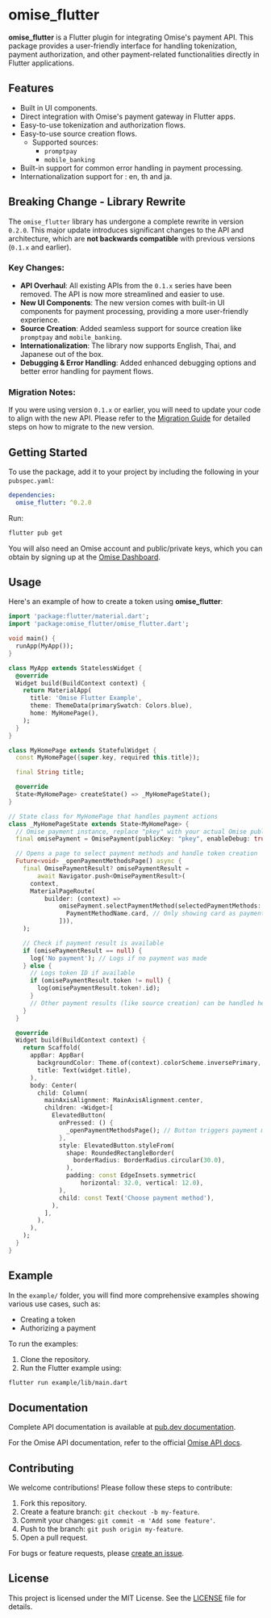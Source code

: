 # omise_flutter

**omise_flutter** is a Flutter plugin for integrating Omise's payment API. This package provides a user-friendly interface for handling tokenization, payment authorization, and other payment-related functionalities directly in Flutter applications.

## Features

- Built in UI components.
- Direct integration with Omise's payment gateway in Flutter apps.
- Easy-to-use tokenization and authorization flows.
- Easy-to-use source creation flows.
  - Supported sources:
    - `promptpay`
    - `mobile_banking`
- Built-in support for common error handling in payment processing.
- Internationalization support for : en, th and ja.

## Breaking Change - Library Rewrite

The `omise_flutter` library has undergone a complete rewrite in version `0.2.0`. This major update introduces significant changes to the API and architecture, which are **not backwards compatible** with previous versions (`0.1.x` and earlier).

### Key Changes:

- **API Overhaul**: All existing APIs from the `0.1.x` series have been removed. The API is now more streamlined and easier to use.
- **New UI Components**: The new version comes with built-in UI components for payment processing, providing a more user-friendly experience.
- **Source Creation**: Added seamless support for source creation like `promptpay` and `mobile_banking`.
- **Internationalization**: The library now supports English, Thai, and Japanese out of the box.
- **Debugging & Error Handling**: Added enhanced debugging options and better error handling for payment flows.

### Migration Notes:

If you were using version `0.1.x` or earlier, you will need to update your code to align with the new API. Please refer to the [Migration Guide](link-to-migration-guide) for detailed steps on how to migrate to the new version.

## Getting Started

To use the package, add it to your project by including the following in your `pubspec.yaml`:

```yaml
dependencies:
  omise_flutter: ^0.2.0
```

Run:

```bash
flutter pub get
```

You will also need an Omise account and public/private keys, which you can obtain by signing up at the [Omise Dashboard](https://dashboard.omise.co).

## Usage

Here's an example of how to create a token using **omise_flutter**:

```dart
import 'package:flutter/material.dart';
import 'package:omise_flutter/omise_flutter.dart';

void main() {
  runApp(MyApp());
}

class MyApp extends StatelessWidget {
  @override
  Widget build(BuildContext context) {
    return MaterialApp(
      title: 'Omise Flutter Example',
      theme: ThemeData(primarySwatch: Colors.blue),
      home: MyHomePage(),
    );
  }
}

class MyHomePage extends StatefulWidget {
  const MyHomePage({super.key, required this.title});

  final String title;

  @override
  State<MyHomePage> createState() => _MyHomePageState();
}

// State class for MyHomePage that handles payment actions
class _MyHomePageState extends State<MyHomePage> {
  // Omise payment instance, replace "pkey" with your actual Omise public key
  final omisePayment = OmisePayment(publicKey: "pkey", enableDebug: true, locale: OmiseLocale.en);

  // Opens a page to select payment methods and handle token creation
  Future<void> _openPaymentMethodsPage() async {
    final OmisePaymentResult? omisePaymentResult =
        await Navigator.push<OmisePaymentResult>(
      context,
      MaterialPageRoute(
          builder: (context) =>
              omisePayment.selectPaymentMethod(selectedPaymentMethods: [
                PaymentMethodName.card, // Only showing card as payment method
              ])),
    );

    // Check if payment result is available
    if (omisePaymentResult == null) {
      log('No payment'); // Logs if no payment was made
    } else {
      // Logs token ID if available
      if (omisePaymentResult.token != null) {
        log(omisePaymentResult.token!.id);
      }
      // Other payment results (like source creation) can be handled here
    }
  }

  @override
  Widget build(BuildContext context) {
    return Scaffold(
      appBar: AppBar(
        backgroundColor: Theme.of(context).colorScheme.inversePrimary,
        title: Text(widget.title),
      ),
      body: Center(
        child: Column(
          mainAxisAlignment: MainAxisAlignment.center,
          children: <Widget>[
            ElevatedButton(
              onPressed: () {
                _openPaymentMethodsPage(); // Button triggers payment method selection
              },
              style: ElevatedButton.styleFrom(
                shape: RoundedRectangleBorder(
                  borderRadius: BorderRadius.circular(30.0),
                ),
                padding: const EdgeInsets.symmetric(
                    horizontal: 32.0, vertical: 12.0),
              ),
              child: const Text('Choose payment method'),
            ),
          ],
        ),
      ),
    );
  }
}
```

## Example

In the `example/` folder, you will find more comprehensive examples showing various use cases, such as:

- Creating a token
- Authorizing a payment

To run the examples:

1. Clone the repository.
2. Run the Flutter example using:

```bash
flutter run example/lib/main.dart
```

## Documentation

Complete API documentation is available at [pub.dev documentation](https://pub.dev/documentation/omise_flutter/latest).

For the Omise API documentation, refer to the official [Omise API docs](https://www.omise.co/docs).

## Contributing

We welcome contributions! Please follow these steps to contribute:

1. Fork this repository.
2. Create a feature branch: `git checkout -b my-feature`.
3. Commit your changes: `git commit -m 'Add some feature'`.
4. Push to the branch: `git push origin my-feature`.
5. Open a pull request.

For bugs or feature requests, please [create an issue](https://github.com/omise/omise_flutter/issues).

## License

This project is licensed under the MIT License. See the [LICENSE](LICENSE) file for details.

